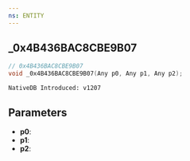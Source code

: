 ```yaml
---
ns: ENTITY
---
```

## _0x4B436BAC8CBE9B07

```c
// 0x4B436BAC8CBE9B07
void _0x4B436BAC8CBE9B07(Any p0, Any p1, Any p2);
```

```
NativeDB Introduced: v1207
```

## Parameters
* **p0**:
* **p1**:
* **p2**:

